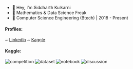 - 👋 Hey, I’m Siddharth Kulkarni
- 📐 Mathematics & Data Science Freak
- 🏫 Computer Science Engineering (Btech) | 2018 - Present

#### Profiles:
  ~ [Linkedln](https://www.linkedin.com/in/siddharth-kulkarni-0296a01aa/)
  ~ [Kaggle](https://www.kaggle.com/mykeysid10)

#### Kaggle:
![competition](https://road-to-kaggle-grandmaster.vercel.app/api/badges/mykeysid10/competition)
![dataset](https://road-to-kaggle-grandmaster.vercel.app/api/badges/mykeysid10/dataset)
![notebook](https://road-to-kaggle-grandmaster.vercel.app/api/badges/mykeysid10/notebook)
![discussion](https://road-to-kaggle-grandmaster.vercel.app/api/badges/mykeysid10/discussion)
